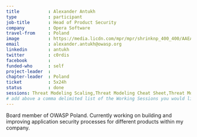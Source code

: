 ```yaml
---
title           : Alexander Antukh
type            : participant
job-title       : Head of Product Security
company         : Opera Software
travel-from     : Poland
image           : https://media.licdn.com/mpr/mpr/shrinknp_400_400/AAEAAQAAAAAAAAgrAAAAJGRlNDgwNTI5LWZiNTQtNGNmNy05NWYyLTcxOGM2ODhhODZjZQ.jpg
email           : alexander.antukh@owasp.org
linkedin        : antukh
twitter         : c0rdis
facebook        :
funded-who      : self
project-leader  :
chapter-leader  : Poland
ticket          : 5x24h
status          : done
sessions: Threat Modeling Scaling,Threat Modeling Cheat Sheet,Threat Modeling Templates,Threat Modeling Where do I Start?,Agile Practices for Security Teams,Define Agile Security Practices,Security Champions,Security Guild vs Security Champions,Using Security Risks to Measure Agile Practices,Securing Legacy Applications,Security Guidance and Feedback in IDE,AppSec Review and Pentest Playbook,Bug Bounty Playbook,Playbooks Common Format,Securing the CI Pipeline,Teaching Attacker perspective to Developers,Mobile Security Testing Guide (MSTG),Application Security Guide for CISO,CISO Round table,SAMM Metrics for Enterprise,Mobilising Business Lines for Security (panel),MSTG Book Sprint - Android Testing Guide,Internal Bug Bounties Programmes,Lessons learned from public bug bounties programmes,Scaling Static Analysis Reviews and Deployments,Mobilising Business Lines for Security,Top 10 2017 - Process Discussion,Hands on Threat Modeling Juice Shop (Attacking 1),Hands on Threat Modeling Juice Shop (Attacking 2),Hands on Threat Modeling Juice Shop (Fixing),Visit Bletchley Park
# add above a comma delimited list of the Working Sessions you would like to attend (use the session's title)
---
```


Board member of OWASP Poland. Currently working on building and improving application security processes for different products within my company. 
